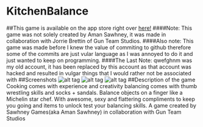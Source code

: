 # KitchenBalance
##This game is available on the app store right over <a href = "https://itunes.apple.com/app/id1070871741?mt=8">here!</a>
####Note: This game was not solely created by Aman Sawhney, it was made in collaboration with Jorrie Brettin of Gun Team Studios.
####Also note: This game was made before I knew the value of commiting to github therefore some of the commits are just vular language as I was annoyed to do it and just wanted to keep on programming. 
####The Last Note: qwefghnm was my old account, it has been replaced by this account as that account was hacked and resulted in vulgar things that I would rather not be associated with 
##Screenshots
![alt tag](https://lh3.googleusercontent.com/SxYhYvVcEul-Hbj5dbrFQ8dXrSuYLJul-c9yoT0A-GlZJgVjiIan_3PNR1OvHyznP_91pe9JzLeoq_GZ6-EXoDzTW9JdhA)
![alt tag](https://lh3.googleusercontent.com/6kJ9HKJRZBQarHm113dSFf0rqFjK4mH3Ow4wa3EdpaRxpbbZhS5y350NWVmUQdgMoy2HVxa6Q-CHselBf68BKVdh4f0zdg)
![alt tag](https://lh3.googleusercontent.com/bjXGOjBKYqIvzsUZMQ6p3xvSq1nFx8IJvpbhR0YwhuzfryhunD0CHOZFxiVknvX2bLMWy1muoI0eJAbGDhzmB9U714qt)
##Description of the game
Cooking comes with experience and creativity balancing comes with thumb wrestling skills and socks + sandals. Balance objects on a finger like a Michelin star chef. With awesome, sexy and flattering compliments to keep you going and items to unlock test your balancing skills. A game created by Sawhney Games(aka Aman Sawhney) in collaboration with Gun Team Studios



